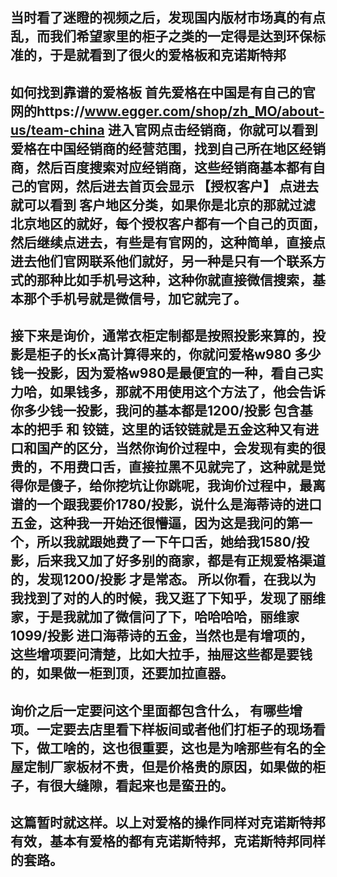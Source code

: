

## 当时看了迷瞪的视频之后，发现国内版材市场真的有点乱，而我们希望家里的柜子之类的一定得是达到环保标准的，于是就看到了很火的爱格板和克诺斯特邦

## 如何找到靠谱的爱格板 首先爱格在中国是有自己的官网的https://www.egger.com/shop/zh_MO/about-us/team-china 进入官网点击经销商，你就可以看到爱格在中国经销商的经营范围，找到自己所在地区经销商，然后百度搜索对应经销商，这些经销商基本都有自己的官网，然后进去首页会显示 【授权客户】 点进去就可以看到 客户地区分类，如果你是北京的那就过滤北京地区的就好，每个授权客户都有一个自己的页面，然后继续点进去，有些是有官网的，这种简单，直接点进去他们官网联系他们就好，另一种是只有一个联系方式的那种比如手机号这种，这种你就直接微信搜索，基本那个手机号就是微信号，加它就完了。

## 接下来是询价，通常衣柜定制都是按照投影来算的，投影是柜子的长x高计算得来的，你就问爱格w980 多少钱一投影，因为爱格w980是最便宜的一种，看自己实力哈，如果钱多，那就不用使用这个方法了，他会告诉你多少钱一投影，我问的基本都是1200/投影 包含基本的把手 和 铰链，这里的话铰链就是五金这种又有进口和国产的区分，当然你询价过程中，会发现有卖的很贵的，不用费口舌，直接拉黑不见就完了，这种就是觉得你是傻子，给你挖坑让你跳呢，我询价过程中，最离谱的一个跟我要价1780/投影，说什么是海蒂诗的进口五金，这种我一开始还很懵逼，因为这是我问的第一个，所以我就跟她费了一下午口舌，她给我1580/投影，后来我又加了好多别的商家，都是有正规爱格渠道的，发现1200/投影 才是常态。 所以你看，在我以为我找到了对的人的时候，我又逛了下知乎，发现了丽维家，于是我就加了微信问了下，哈哈哈哈，丽维家1099/投影 进口海蒂诗的五金，当然也是有增项的，这些增项要问清楚，比如大拉手，抽屉这些都是要钱的，如果做一柜到顶，还要加拉直器。

## 询价之后一定要问这个里面都包含什么， 有哪些增项。一定要去店里看下样板间或者他们打柜子的现场看下，做工啥的，这也很重要，这也是为啥那些有名的全屋定制厂家板材不贵，但是价格贵的原因，如果做的柜子，有很大缝隙，看起来也是蛮丑的。

## 这篇暂时就这样。以上对爱格的操作同样对克诺斯特邦有效，基本有爱格的都有克诺斯特邦，克诺斯特邦同样的套路。